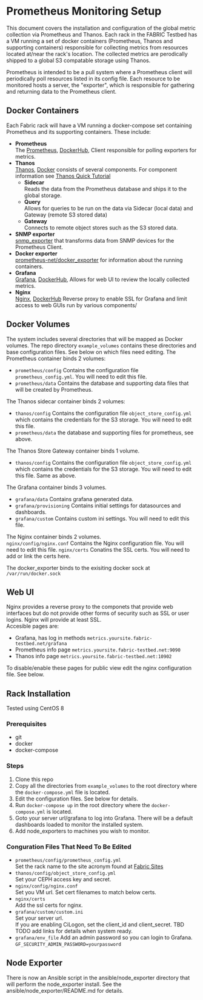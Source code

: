 
# Prometheus Monitoring Setup
This document covers the installation and configuration of the global metric collection via Prometheus and Thanos.
Each rack in the FABRIC Testbed has a VM running a set of docker containers (Prometheus, Thanos and supporting containers) responsible for collecting metrics from resources located at/near the rack's location. The collected metrics are perodically shipped to a global S3 compatable storage using Thanos.

Prometheus is intended to be a pull system where a Prometheus client will periodically poll resources listed in its config file. Each resource to be monitored hosts a server, the "exporter", which is responsible for gathering and returning data to the Prometheus client.

## Docker Containers

Each Fabric rack will have a VM running a docker-compose set containing Prometheus and its supporting containers. These include:
* **Prometheus**  
The [Prometheus](https://prometheus.io), [DockerHub](https://hub.docker.com/r/prom/prometheus), Client responsible for polling exporters for metrics.
* **Thanos**  
[Thanos](https://thanos.io), [Docker](https://quay.io/repository/thanos/thanos) consists of several components. For component information see [Thanos Quick Tutorial](https://thanos.io/tip/thanos/quick-tutorial.md/)
  * **Sidecar**  
  Reads the data from the Prometheus database and ships it to the global storage.
  * **Query**  
  Allows for queries to be run on the data via Sidecar (local data) and Gateway (remote S3 stored data)
  * **Gateway**  
  Connects to remote object stores such as the S3 stored data.
* **SNMP exporter**  
[snmp_exporter](https://github.com/prometheus/snmp_exporter) that transforms data from SNMP devices for the Prometheus Client.
* **Docker exporter**  
[prometheus-net/docker_exporter](https://github.com/prometheus-net/docker_exporter) for information about the running containers.
* **Grafana**  
[Grafana](https://grafana.com), [DockerHub](https://hub.docker.com/r/grafana/grafana/), Allows for web UI to review the locally collected metrics.
* **Nginx**  
[Nginx](https://www.nginx.com), [DockerHub](https://hub.docker.com/_/nginx) Reverse proxy to enable SSL for Grafana and limit access to web GUIs run by various components/


## Docker Volumes
The system includes several directories that will be mapped as Docker volumes. The repo directory `example_volumes` contains these directories and base configuration files. See below on which files need editing. 
The Prometheus container binds 2 volumes: 
* `prometheus/config` Contains the configuration file `prometheus_config.yml`. You will need to edit this file.
* `prometheus/data` Contains the database and supporting data files that will be created by Prometheus.

The Thanos sidecar container binds 2 volumes:
* `thanos/config` Contains the configuration file `object_store_config.yml` which contains the credentials for the S3 storage. You will need to edit this file.
* `prometheus/data` the database and supporting files for prometheus, see above.

The Thanos Store Gateway container binds 1 volume.
* `thanos/config` Contains the configuration file `object_store_config.yml` which contains the credentials for the S3 storage. You will need to edit this file. Same as above.

The Grafana container binds 3 volumes.
* `grafana/data` Contains grafana generated data.
* `grafana/provisioning` Contains initial settings for datasources and dashboards.
* `grafana/custom` Contains custom ini settings. You will need to edit this file.

The Nginx container binds 2 volumes.  
`nginx/config/nginx.conf` Contains the Nginx configuration file. You will need to edit this file.
`nginx/certs` Conatins the SSL certs. You will need to add or link the certs here.

The docker_exporter binds to the exisiting docker sock at `/var/run/docker.sock`


## Web UI
Nginx provides a reverse proxy to the componets that provide web interfaces but do not provide other forms of security such as SSL or user logins. Nginx will provide at least SSL.  
Accesible pages are:  
* Grafana, has log in methods `metrics.yoursite.fabric-testbed.net/grafana` 
* Prometheus info page `metrics.yoursite.fabric-testbed.net:9090`
* Thanos info page `metrics.yoursite.fabric-testbed.net:10902`  

To disable/enable these pages for public view edit the nginx configuration file. See below.

## Rack Installation
Tested using CentOS 8
### Prerequisites
* git
* docker
* docker-compose

### Steps
1) Clone this repo
1) Copy all the directories from `example_volumes` to the root directory where the `docker-compose.yml` file is located.
1) Edit the configuration files. See below for details.
1) Run `docker-compose up` in the root directory where the `docker-compose.yml` is located.
1) Goto your server url/grafana to log into Grafana. There will be a default dashboards loaded to monitor the installed system.
1) Add node_exporters to machines you wish to monitor. 

### Conguration Files That Need To Be Edited

* `prometheus/config/prometheus_config.yml`  
Set the rack name to the site acronym found at [Fabric Sites](https://fabric-testbed.atlassian.net/wiki/spaces/FP/pages/168624158/FABRIC+Site+Documentation)
* `thanos/config/object_store_config.yml`  
Set your CEPH access key and secret.
* `nginx/config/nginx.conf`  
Set you VM url. Set cert filenames to match below certs.
* `nginx/certs`  
Add the ssl certs for nginx.
* `grafana/custom/custom.ini`  
Set your server url.  
If you are enabling CiLogon, set the client_id and client_secret. TBD TODO add links for details when system ready.
* `grafana/env_file`
Add an admin password so you can login to Grafana. `GF_SECURITY_ADMIN_PASSWORD=yourpassword`

## Node Exporter
There is now an Ansible script in the ansible/node_exporter directory that will perform the node_exporter install. See the ansible/node_exporter/README.md for details.  


